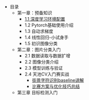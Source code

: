 - 目录
    - 第一章：预备知识
        - [1.1 深度学习环境配置](chapter01_preliminary_knowledge/1.1_environment_install/README.md)
        - 1.2 Pytorch基础使用介绍
        - 1.3 自动求梯度
        - 1.4 线性回归-小试身手
        - 1.5 初识图像分类
    - 第二章：图片分类入门
        - 2.1 数据读取与数据扩增
        - 2.2 图像分类介绍
        - 2.3 模型训练与验证
        - 2.4 天池CV入门赛实战
            - [街景字符识别baseline讲解](chapter02_image_classification_introduction/2.4_classification_action_SVHN/baseline.md)
            - [比赛方案与优化技巧总结](chapter02_image_classification_introduction/2.4_classification_action_SVHN/ideas_and_tricks_summary.md)
    - 第三章 目标检测入门

